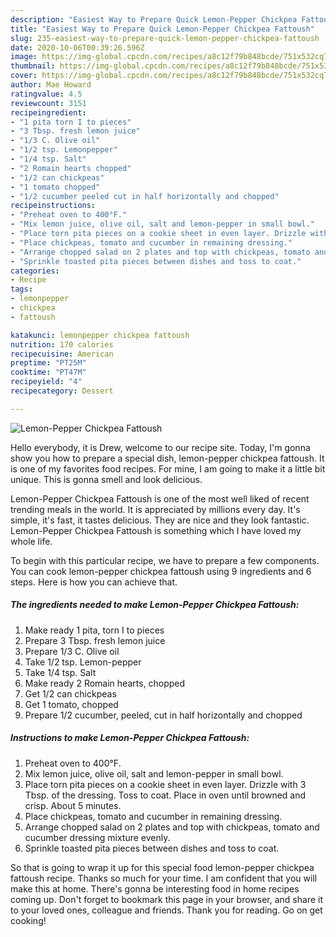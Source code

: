 ```yaml
---
description: "Easiest Way to Prepare Quick Lemon-Pepper Chickpea Fattoush"
title: "Easiest Way to Prepare Quick Lemon-Pepper Chickpea Fattoush"
slug: 235-easiest-way-to-prepare-quick-lemon-pepper-chickpea-fattoush
date: 2020-10-06T00:39:26.596Z
image: https://img-global.cpcdn.com/recipes/a8c12f79b848bcde/751x532cq70/lemon-pepper-chickpea-fattoush-recipe-main-photo.jpg
thumbnail: https://img-global.cpcdn.com/recipes/a8c12f79b848bcde/751x532cq70/lemon-pepper-chickpea-fattoush-recipe-main-photo.jpg
cover: https://img-global.cpcdn.com/recipes/a8c12f79b848bcde/751x532cq70/lemon-pepper-chickpea-fattoush-recipe-main-photo.jpg
author: Mae Howard
ratingvalue: 4.5
reviewcount: 3151
recipeingredient:
- "1 pita torn I to pieces"
- "3 Tbsp. fresh lemon juice"
- "1/3 C. Olive oil"
- "1/2 tsp. Lemonpepper"
- "1/4 tsp. Salt"
- "2 Romain hearts chopped"
- "1/2 can chickpeas"
- "1 tomato chopped"
- "1/2 cucumber peeled cut in half horizontally and chopped"
recipeinstructions:
- "Preheat oven to 400°F."
- "Mix lemon juice, olive oil, salt and lemon-pepper in small bowl."
- "Place torn pita pieces on a cookie sheet in even layer. Drizzle with 3 Tbsp. of the dressing. Toss to coat. Place in oven until browned and crisp. About 5 minutes."
- "Place chickpeas, tomato and cucumber in remaining dressing."
- "Arrange chopped salad on 2 plates and top with chickpeas, tomato and cucumber dressing mixture evenly."
- "Sprinkle toasted pita pieces between dishes and toss to coat."
categories:
- Recipe
tags:
- lemonpepper
- chickpea
- fattoush

katakunci: lemonpepper chickpea fattoush 
nutrition: 170 calories
recipecuisine: American
preptime: "PT25M"
cooktime: "PT47M"
recipeyield: "4"
recipecategory: Dessert

---
```



![Lemon-Pepper Chickpea Fattoush](https://img-global.cpcdn.com/recipes/a8c12f79b848bcde/751x532cq70/lemon-pepper-chickpea-fattoush-recipe-main-photo.jpg)

Hello everybody, it is Drew, welcome to our recipe site. Today, I'm gonna show you how to prepare a special dish, lemon-pepper chickpea fattoush. It is one of my favorites food recipes. For mine, I am going to make it a little bit unique. This is gonna smell and look delicious.



Lemon-Pepper Chickpea Fattoush is one of the most well liked of recent trending meals in the world. It is appreciated by millions every day. It's simple, it's fast, it tastes delicious. They are nice and they look fantastic. Lemon-Pepper Chickpea Fattoush is something which I have loved my whole life.


To begin with this particular recipe, we have to prepare a few components. You can cook lemon-pepper chickpea fattoush using 9 ingredients and 6 steps. Here is how you can achieve that.

<!--inarticleads1-->

##### The ingredients needed to make Lemon-Pepper Chickpea Fattoush:

1. Make ready 1 pita, torn I to pieces
1. Prepare 3 Tbsp. fresh lemon juice
1. Prepare 1/3 C. Olive oil
1. Take 1/2 tsp. Lemon-pepper
1. Take 1/4 tsp. Salt
1. Make ready 2 Romain hearts, chopped
1. Get 1/2 can chickpeas
1. Get 1 tomato, chopped
1. Prepare 1/2 cucumber, peeled, cut in half horizontally and chopped




<!--inarticleads2-->

##### Instructions to make Lemon-Pepper Chickpea Fattoush:

1. Preheat oven to 400°F.
1. Mix lemon juice, olive oil, salt and lemon-pepper in small bowl.
1. Place torn pita pieces on a cookie sheet in even layer. Drizzle with 3 Tbsp. of the dressing. Toss to coat. Place in oven until browned and crisp. About 5 minutes.
1. Place chickpeas, tomato and cucumber in remaining dressing.
1. Arrange chopped salad on 2 plates and top with chickpeas, tomato and cucumber dressing mixture evenly.
1. Sprinkle toasted pita pieces between dishes and toss to coat.




So that is going to wrap it up for this special food lemon-pepper chickpea fattoush recipe. Thanks so much for your time. I am confident that you will make this at home. There's gonna be interesting food in home recipes coming up. Don't forget to bookmark this page in your browser, and share it to your loved ones, colleague and friends. Thank you for reading. Go on get cooking!
